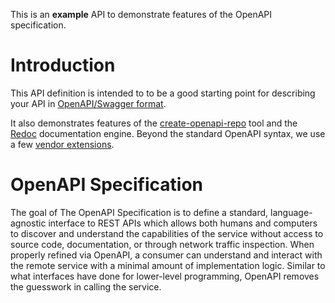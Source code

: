 This is an **example** API to demonstrate features of the OpenAPI specification.

# Introduction

This API definition is intended to to be a good starting point for
describing your API in [OpenAPI/Swagger
format](https://github.com/OAI/OpenAPI-Specification/blob/master/versions/3.0.2.md).

It also demonstrates features of the [create-openapi-repo](https://github.com/Redocly/create-openapi-repo) tool and the [Redoc](https://github.com/Redocly/Redoc) documentation engine. Beyond the standard OpenAPI syntax, we use a few [vendor
extensions](https://github.com/Redocly/Redoc/blob/master/docs/redoc-vendor-extensions.md).


# OpenAPI Specification

The goal of The OpenAPI Specification is to define a standard,
language-agnostic interface to REST APIs which allows both humans and computers to discover and understand the capabilities of the service without access to source code, documentation, or through network traffic inspection. When properly refined via OpenAPI, a consumer can understand and interact with the remote service with a minimal amount of implementation logic. Similar to what interfaces have done for lower-level programming, OpenAPI removes the guesswork in calling the service.
